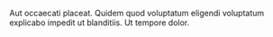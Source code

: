 Aut occaecati placeat.
Quidem quod voluptatum eligendi voluptatum explicabo impedit ut blanditiis.
Ut tempore dolor.